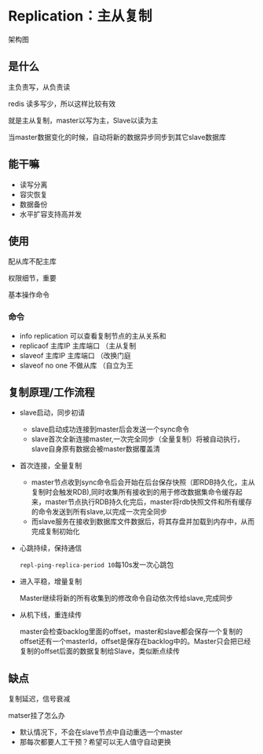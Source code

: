# Replication：主从复制

架构图

## 是什么

主负责写，从负责读

redis 读多写少，所以这样比较有效

就是主从复制，master以写为主，Slave以读为主

当master数据变化的时候，自动将新的数据异步同步到其它slave数据库

## 能干嘛

- 读写分离
- 容灾恢复
- 数据备份
- 水平扩容支持高并发

## 使用

配从库不配主库

权限细节，重要

基本操作命令

### 命令

- info replication 可以查看复制节点的主从关系和
- replicaof 主库IP 主库端口 （主从复制
- slaveof 主库IP 主库端口 （改换门庭
- slaveof no one 不做从库  （自立为王

## 复制原理/工作流程

- slave启动，同步初请

  - slave启动成功连接到master后会发送一个sync命令
  - slave首次全新连接master,一次完全同步（全量复制）将被自动执行，slave自身原有数据会被master数据覆盖清

- 首次连接，全量复制

  - master节点收到sync命令后会开始在后台保存快照（即RDB持久化，主从复制时会触发RDB),同时收集所有接收到的用于修改数据集命令缓存起来，master节点执行RDB持久化完后，master将rdb快照文件和所有缓存的命令发送到所有slave,以完成一次完全同步
  - 而slave服务在接收到数据库文件数据后，将其存盘并加载到内存中，从而完成复制初始化

- 心跳持续，保持通信

  `repl-ping-replica-period 10`每10s发一次心跳包

- 进入平稳，增量复制

  Master继续将新的所有收集到的修改命令自动依次传给slave,完成同步

- 从机下线，重连续传

  master会检查backlog里面的offset，master和slave都会保存一个复制的offset还有一个masterId，offset是保存在backlog中的。Master只会把已经复制的offset后面的数据复制给Slave，类似断点续传

## 缺点

复制延迟，信号衰减

matser挂了怎么办

- 默认情况下，不会在slave节点中自动重选一个master
- 那每次都要人工干预？希望可以无人值守自动更换
